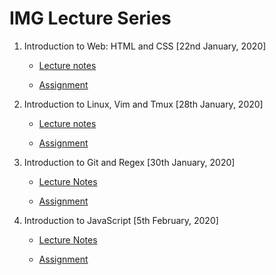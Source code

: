 # IMG Lecture Series

1. Introduction to Web: HTML and CSS [22nd January, 2020]

   - [Lecture notes](https://imgiitroorkee.github.io/img-2020-lecture-series/Lecture%201:%20Intro%20to%20Web:%20HTML+CSS/Lecture%20notes.html)

   - [Assignment](https://docs.google.com/document/d/1nm7BtjCt2qC7UIOvk_ZXBQd_Sv1vZx_YugaZDLMXxrc/edit?usp=sharing)

2. Introduction to Linux, Vim and Tmux [28th January, 2020]

   - [Lecture notes](https://imgiitroorkee.github.io/img-2020-lecture-series/Lecture%202:%20Introduction%20to%20Linux,%20Vim%20and%20Tmux/Lecture%20notes.html)

   - [Assignment](https://docs.google.com/document/d/1eoKswixrc9RRyy-roJITxaQPoWZMWNvzj5rt2zkKGxI/edit?usp=sharing)

3. Introduction to Git and Regex [30th January, 2020]

   - [Lecture Notes](https://imgiitroorkee.github.io/img-2020-lecture-series/Lecture%203:%20Introduction%20to%20Git%20and%20Regex/Lecture%20notes.html)

   - [Assignment](https://docs.google.com/document/d/1cy2Isc-XaaYAdopsS4zMCNhLyBLpUKynsSORl3Jx4gI/edit?usp=sharing)

4. Introduction to JavaScript [5th February, 2020]

   - [Lecture Notes](https://imgiitroorkee.github.io/img-2020-lecture-series/Lecture%204:%20Introduction%20to%20JavaScript/Lecture%20notes.html)

   - [Assignment](https://docs.google.com/document/d/1-LY-rbIfNNNHC-MdXCWPJSeN9I5QFeG53T4gsKfS1II/edit?usp=sharing)
